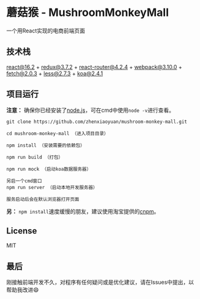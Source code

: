 # 蘑菇猴 - MushroomMonkeyMall


一个用React实现的电商前端页面

## 技术栈

react@16.2 + redux@3.7.2 + react-router@4.2.4 + webpack@3.10.0 + fetch@2.0.3 + less@2.7.3 + koa@2.4.1

## 项目运行

**注意：** 确保你已经安装了[node.js](http://nodejs.cn/download/)，可在cmd中使用`node -v`进行查看。

    git clone https://github.com/zhenxiaoyuan/mushroom-monkey-mall.git
    
    cd mushroom-monkey-mall （进入项目目录）
    
    npm install （安装需要的依赖包）
    
    npm run build （打包）
    
    npm run mock （启动koa数据服务器）
    
    另启一个cmd窗口
    npm run server （启动本地开发服务器）
    
    服务启动后会在默认浏览器打开页面
    
**另：** `npm install`速度缓慢的朋友，建议使用淘宝提供的[cnpm](http://npm.taobao.org/)。

## License

MIT
    
## 最后

刚接触前端开发不久，对程序有任何疑问或是优化建议，请在Issues中提出，以帮助我改进:smile:

